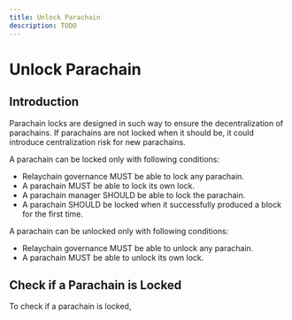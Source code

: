 ```yaml
---
title: Unlock Parachain
description: TODO
---
```


# Unlock Parachain

## Introduction

Parachain locks are designed in such way to ensure the decentralization of parachains. If parachains are not locked when it should be, it could introduce centralization risk for new parachains.

A parachain can be locked only with following conditions:

- Relaychain governance MUST be able to lock any parachain.
- A parachain MUST be able to lock its own lock.
- A parachain manager SHOULD be able to lock the parachain.
- A parachain SHOULD be locked when it successfully produced a block for the first time.

A parachain can be unlocked only with following conditions:
- Relaychain governance MUST be able to unlock any parachain.
- A parachain MUST be able to unlock its own lock.

## Check if a Parachain is Locked

To check if a parachain is locked, 
